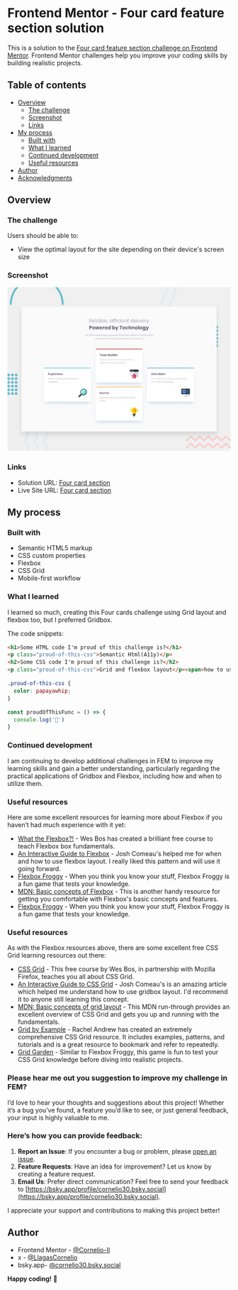 # Frontend Mentor - Four card feature section solution

This is a solution to the [Four card feature section challenge on Frontend Mentor](https://www.frontendmentor.io/challenges/four-card-feature-section-weK1eFYK). Frontend Mentor challenges help you improve your coding skills by building realistic projects. 

## Table of contents

- [Overview](#overview)
  - [The challenge](#the-challenge)
  - [Screenshot](#screenshot)
  - [Links](#links)
- [My process](#my-process)
  - [Built with](#built-with)
  - [What I learned](#what-i-learned)
  - [Continued development](#continued-development)
  - [Useful resources](#useful-resources)
- [Author](#author)
- [Acknowledgments](#acknowledgments)


## Overview

### The challenge

Users should be able to:

- View the optimal layout for the site depending on their device's screen size

### Screenshot

![Design preview for the Four card feature section coding challenge](./design/desktop-preview.jpg)


### Links

- Solution URL: [Four card section](https://github.com/Cornelio-II/four-card-feature-section)
- Live Site URL: [Four card section](https://cornelio-ii.github.io/four-card-feature-section/)

## My process

### Built with

- Semantic HTML5 markup
- CSS custom properties
- Flexbox
- CSS Grid
- Mobile-first workflow

### What I learned

I learned so much, creating this Four cards challenge using Grid layout and flexbox too, but I preferred Gridbox. 

The code snippets:

```html
<h1>Some HTML code I'm proud of this challenge is?</h1>
<p class="proud-of-this-css">Semantic Html(A11y)</p>
<h2>Some CSS code I'm proud of this challenge is?</h2>
<p class="proud-of-this-css">Grid and flexbox layout</p><span>how to use it.</span>
```
```css
.proud-of-this-css {
  color: papayawhip;
}
```
```js
const proudOfThisFunc = () => {
  console.log('🎉')
}
```


### Continued development

I am continuing to develop additional challenges in FEM to improve my learning skills and gain a better understanding, particularly regarding the practical applications of Gridbox and Flexbox, including how and when to utilize them.



### Useful resources

 Here are some excellent resources for learning more about Flexbox if you haven’t had much experience with it yet:

- [What the Flexbox?!](https://flexbox.io/) - Wes Bos has created a brilliant free course to teach Flexbox box fundamentals.
- [An Interactive Guide to Flexbox](https://www.joshwcomeau.com/css/interactive-guide-to-flexbox/) - Josh Comeau's  helped me for when and how to use flexbox layout. I really liked this pattern and will use it going forward.
- [Flexbox Froggy](https://flexboxfroggy.com/) - When you think you know your stuff, Flexbox Froggy is a fun game that tests your knowledge.
- [MDN: Basic concepts of Flexbox](https://developer.mozilla.org/en-US/docs/Web/CSS/CSS_flexible_box_layout/Basic_concepts_of_flexbox) - This is another handy resource for getting you comfortable with Flexbox's basic concepts and features.
- [Flexbox Froggy](https://flexboxfroggy.com/) - When you think you know your stuff, Flexbox Froggy is a fun game that tests your knowledge.


### Useful resources

As with the Flexbox resources above, there are some excellent free CSS Grid learning resources out there:

- [CSS Grid](https://cssgrid.io/) - This free course by Wes Bos, in partnership with Mozilla Firefox, teaches you all about CSS Grid.
- [An Interactive Guide to CSS Grid](https://www.joshwcomeau.com/css/interactive-guide-to-grid/) - Josh Comeau's  is an amazing article which helped me  understand how to use gridbox layout. I'd recommend it to anyone still learning this concept.
- [MDN: Basic concepts of grid layout](https://developer.mozilla.org/en-US/docs/Web/CSS/CSS_grid_layout/Basic_concepts_of_grid_layout) - This MDN run-through provides an excellent overview of CSS Grid and gets you up and running with the fundamentals.
- [Grid by Example](https://gridbyexample.com/) - Rachel Andrew has created an extremely comprehensive CSS Grid resource. It includes examples, patterns, and tutorials and is a great resource to bookmark and refer to repeatedly.
- [Grid Garden](https://cssgridgarden.com/) - Similar to Flexbox Froggy, this game is fun to test your CSS Grid knowledge before diving into realistic projects.


### Please hear me out you suggestion to improve my challenge in FEM?

I’d love to hear your thoughts and suggestions about this project! Whether it’s a bug you’ve found, a feature you’d like to see, or just general feedback, your input is highly valuable to me.


### Here’s how you can provide feedback:

1. **Report an Issue**: If you encounter a bug or problem, please [open an issue](https://github.com/Cornelio-II/four-card-feature-section/issues).
2. **Feature Requests**: Have an idea for improvement? Let us know by creating a feature request.
3. **Email Us**: Prefer direct communication? Feel free to send your feedback to [https://bsky.app/profile/cornelio30.bsky.social](https://bsky.app/profile/cornelio30.bsky.social).

I appreciate your support and contributions to making this project better!


## Author
- Frontend Mentor - [@Cornelio-II](https://www.frontendmentor.io/profile/Cornelio-II)
- x - [@LlagasCornelio](https://x.com/LlagasCornelio)
- bsky.app- [@cornelio30.bsky.social](https://bsky.app/profile/cornelio30.bsky.social)
  

**Happy coding!** 🚀

